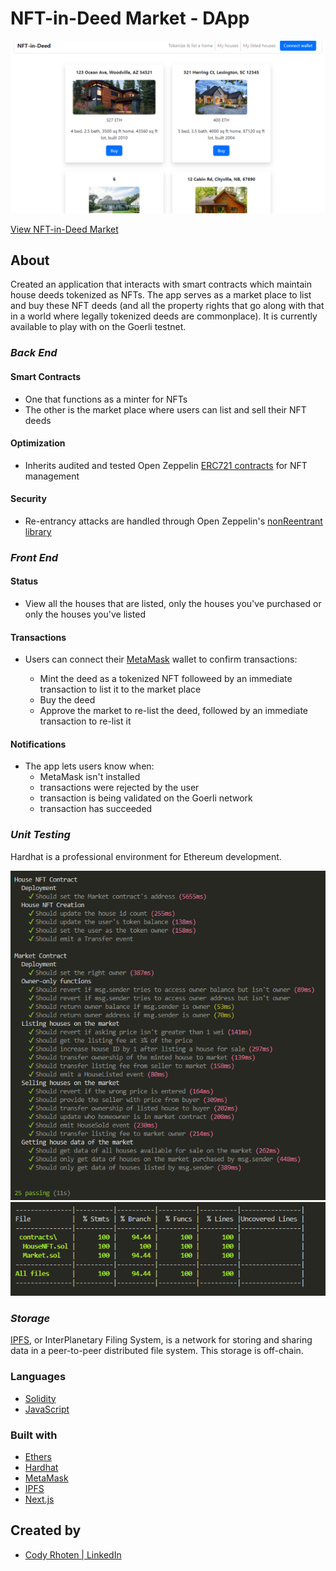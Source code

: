# NFT-in-Deed Market - DApp


<img src="/src/public/home-pg.png" alt="home page">

<a href="https://nft-in-deed.vercel.app//">View NFT-in-Deed Market</a>

## About

Created an application that interacts with smart contracts which maintain house deeds tokenized as NFTs. The app serves as a market place to list and buy these NFT deeds (and all the property rights that go along with that in a world where legally tokenized deeds are commonplace). It is currently available to play with on the Goerli testnet.

### *Back End*

#### Smart Contracts

- One that functions as a minter for NFTs
- The other is the market place where users can list and sell their NFT deeds

#### Optimization

- Inherits audited and tested Open Zeppelin [ERC721 contracts](https://github.com/OpenZeppelin/openzeppelin-contracts/tree/master/contracts/token/ERC721) for NFT management

#### Security

- Re-entrancy attacks are handled through Open Zeppelin's [nonReentrant library](https://github.com/OpenZeppelin/openzeppelin-contracts/blob/master/contracts/security/ReentrancyGuard.sol)

### *Front End*

#### Status

- View all the houses that are listed, only the houses you've purchased or only the houses you've listed

#### Transactions

- Users can connect their [MetaMask](https://metamask.io/) wallet to confirm transactions:
    
    - Mint the deed as a tokenized NFT followeed by an immediate transaction to list it to the market place
    - Buy the deed
    - Approve the market to re-list the deed, followed by an immediate transaction to re-list it

#### Notifications

- The app lets users know when:
    - MetaMask isn't installed
    - transactions were rejected by the user
    - transaction is being validated on the Goerli network
    - transaction has succeeded

### *Unit Testing*

Hardhat is a professional environment for Ethereum development.

<img src="/src/public/contracts-tests.png" alt="Tests" >

<img src="/src/public/contracts-test-coverage.png" alt="Coverage" >

### *Storage*

[IPFS](https://ipfs.io/), or InterPlanetary Filing System, is a network for storing and sharing data in a peer-to-peer distributed file system. This storage is off-chain.

### Languages

- [Solidity](https://docs.soliditylang.org/en/v0.8.9/)
- [JavaScript](https://www.javascript.com/)

### Built with

- [Ethers](https://docs.ethers.io/v5/)
- [Hardhat](https://hardhat.org/)
- [MetaMask](https://metamask.io/)
- [IPFS](https://ipfs.io/)
- [Next.js](https://nextjs.org/)

## Created by 

- [Cody Rhoten | LinkedIn](https://www.linkedin.com/in/codyrhoten/)